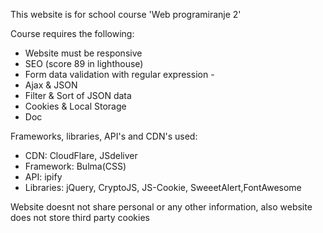 This website is for school course 'Web programiranje 2' 

Course requires the following:
  - Website must be responsive 
  - SEO  (score 89 in lighthouse)
  - Form data validation with regular expression -
  - Ajax & JSON 
  - Filter & Sort of JSON data
  - Cookies & Local Storage
  - Doc 
  
Frameworks, libraries, API's and CDN's used:
 - CDN: CloudFlare, JSdeliver
 - Framework: Bulma(CSS) 
 - API: ipify
 - Libraries: jQuery, CryptoJS, JS-Cookie, SweeetAlert,FontAwesome

Website doesnt not share personal or any other information, also website does not store third party cookies

